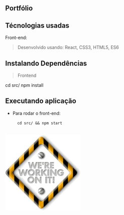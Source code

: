 ## Portfólio
 
## Técnologias usadas

Front-end:

> Desenvolvido usando: React, CSS3, HTML5, ES6


## Instalando Dependências

> Frontend

cd src/
npm install

##  Executando aplicação
 
    
-   Para rodar o front-end:
    
    ```
      cd src/ && npm start


<p>
    <img src="src/images/giphy.gif" width="240" height="240" frameBorder="0" class="giphy-embed" allowFullScreen />
</p>